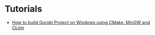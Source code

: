 # Tutorials

- [How to build Gurobi Project on Windows using CMake, MinGW and CLion](how_to_use_gurobi_on_windows_with_clion.MD)